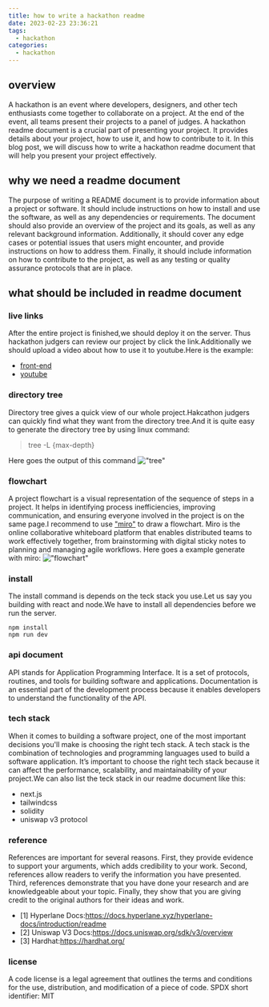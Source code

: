 ```yaml
---
title: how to write a hackathon readme
date: 2023-02-23 23:36:21
tags:
  - hackathon
categories:
  - hackathon
---
```


## overview

A hackathon is an event where developers, designers, and other tech enthusiasts come together to collaborate on a project. At the end of the event, all teams present their projects to a panel of judges. A hackathon readme document is a crucial part of presenting your project. It provides details about your project, how to use it, and how to contribute to it. In this blog post, we will discuss how to write a hackathon readme document that will help you present your project effectively.

## why we need a readme document

The purpose of writing a README document is to provide information about a project or software. It should include instructions on how to install and use the software, as well as any dependencies or requirements. The document should also provide an overview of the project and its goals, as well as any relevant background information. Additionally, it should cover any edge cases or potential issues that users might encounter, and provide instructions on how to address them. Finally, it should include information on how to contribute to the project, as well as any testing or quality assurance protocols that are in place.

## what should be included in readme document

### live links

After the entire project is finished,we should deploy it on the server. Thus hackathon judgers can review our project by click the link.Additionally we should upload a video about how to use it to youtube.Here is the example:

- [front-end]()
- [youtube]()

### directory tree

Directory tree gives a quick view of our whole project.Hakcathon judgers can quickly find what they want from the directory tree.And it is quite easy to generate the directory tree by using linux command:

> tree -L {max-depth}

Here goes the output of this command
!["tree"](images/readme-tree.png)

### flowchart

A project flowchart is a visual representation of the sequence of steps in a project. It helps in identifying process inefficiencies, improving communication, and ensuring everyone involved in the project is on the same page.I recommend to use ["miro"]("https://miro.com/") to draw a flowchart. Miro is the online collaborative whiteboard platform that enables distributed teams to work effectively together, from brainstorming with digital sticky notes to planning and managing agile workflows.
Here goes a example generate with miro:
!["flowchart"](images/Hyperlane-Flowchart.jpg)

### install

The install command is depends on the teck stack you use.Let us say you building with react and node.We have to install all dependencies before we run the server.

```shell
npm install
npm run dev
```

### api document

API stands for Application Programming Interface. It is a set of protocols, routines, and tools for building software and applications. Documentation is an essential part of the development process because it enables developers to understand the functionality of the API.

### tech stack

When it comes to building a software project, one of the most important decisions you'll make is choosing the right tech stack. A tech stack is the combination of technologies and programming languages used to build a software application. It’s important to choose the right tech stack because it can affect the performance, scalability, and maintainability of your project.We can also list the teck stack in our readme document like this:

- next.js
- tailwindcss
- solidity
- uniswap v3 protocol

### reference

References are important for several reasons. First, they provide evidence to support your arguments, which adds credibility to your work. Second, references allow readers to verify the information you have presented. Third, references demonstrate that you have done your research and are knowledgeable about your topic. Finally, they show that you are giving credit to the original authors for their ideas and work.

- [1] Hyperlane Docs:<https://docs.hyperlane.xyz/hyperlane-docs/introduction/readme>
- [2] Uniswap V3 Docs:<https://docs.uniswap.org/sdk/v3/overview>
- [3] Hardhat:<https://hardhat.org/>

### license

A code license is a legal agreement that outlines the terms and conditions for the use, distribution, and modification of a piece of code.
SPDX short identifier: MIT
